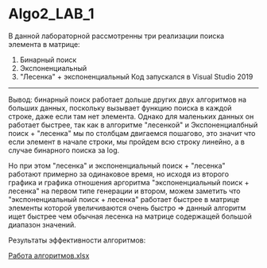 # Algo2_LAB_1
В данной лабораторной рассмотренны три реализации поиска элемента в матрице:
1. Бинарный поиск
2. Экспоненциальный
3. "Лесенка" + экспоненциальный
Код запускался в Visual Studio 2019
___________________________________
Вывод: бинарный поиск работает дольше других двух алгоритмов на больших данных, поскольку вызывает функцию поиска
в каждой строке, даже если там нет элемента. Однако для маленьких данных он работает быстрее, так как в алгоритме
"лесенкой" и Экспоненциалбный поиск + "лесенка" мы по столбцам двигаемся пошагово, это значит что если элемент в
начале строки, мы пройдем всю строку линейно, а в случае бинарного поиска за log. 

Но при этом "лесенка" и экспоненциальный поиск + "лесенка" работают примерно за одинаковое время, но исходя из
второго графика и графика отношения аргоритма "экспоненциальный поиск + лесенка" на первом типе генерации и
втором, можем заметить что "экспоненциальный поиск + лесенка" работает быстрее в матрице элементы которой увеличиваются
очень быстро => данный алгоритм ищет быстрее чем обычная лесенка на матрице содержащей большой диапазон значений.

Результаты эффективности алгоритмов:

[Работа алгоритмов.xlsx](https://github.com/VladislavVolkovS/Algo2_LAB_1/files/11260744/default.xlsx)
